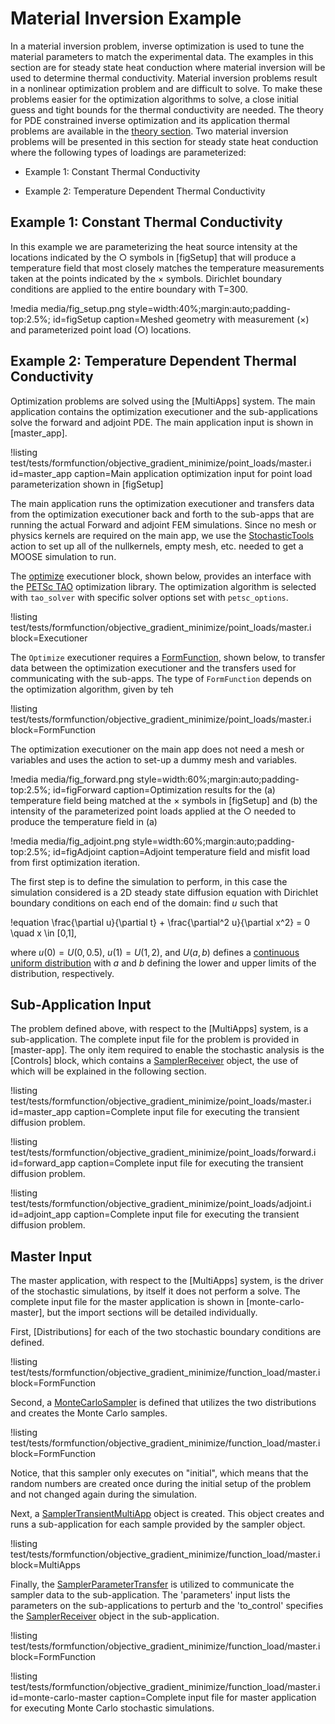 # Material Inversion Example

In a material inversion problem, inverse optimization is used to tune the material parameters to match the experimental data.  The examples in this section are for steady state heat conduction where material inversion will be used to determine thermal conductivity.  Material inversion problems result in a nonlinear optimization problem and are difficult to solve.  To make these problems easier for the optimization algorithms to solve, a close initial guess and tight bounds for the thermal conductivity are needed.  The theory for PDE constrained inverse optimization and its application thermal problems are available in the [theory section](getting_started/InvOptTheory.md).  Two material inversion problems will be presented in this section for steady state heat conduction where the following types of loadings are parameterized:

- Example 1: Constant Thermal Conductivity

- Example 2: Temperature Dependent Thermal Conductivity

## Example 1: Constant Thermal Conductivity

In this example we are parameterizing the heat source intensity at the locations indicated by the $\bigcirc$ symbols in [figSetup] that will produce a temperature field that most closely matches the temperature measurements taken at the points indicated by the $\times$ symbols.  Dirichlet boundary conditions are applied to the entire boundary with T=300.  

!media media/fig_setup.png
       style=width:40%;margin:auto;padding-top:2.5%;
       id=figSetup
       caption=Meshed geometry with measurement ($\times$) and parameterized point load ($\bigcirc$) locations.

## Example 2: Temperature Dependent Thermal Conductivity

Optimization problems are solved using the [MultiApps] system.  The main application contains the optimization executioner and the sub-applications solve the forward and adjoint PDE.   The main application input is shown in [master_app].

!listing test/tests/formfunction/objective_gradient_minimize/point_loads/master.i
         id=master_app
         caption=Main application optimization input for point load parameterization shown in [figSetup]

The main application runs the optimization executioner and transfers data from the optimization executioner back and forth to the sub-apps that are running the actual Forward and adjoint FEM simulations.  Since no mesh or physics kernels are required on the main app, we use the [StochasticTools](syntax/StochasticTools/index.md) action to set up all of the nullkernels, empty mesh, etc. needed to get a MOOSE simulation to run.  

The [optimize](Optimize.md) executioner block, shown below, provides an interface with the [PETSc TAO](https://www.mcs.anl.gov/petsc/documentation/taosolvertable.html) optimization library. The optimization algorithm is selected with `tao_solver` with specific solver options set with `petsc_options`.


!listing test/tests/formfunction/objective_gradient_minimize/point_loads/master.i
         block=Executioner

The `Optimize` executioner requires a [FormFunction](syntax/FormFunction/index.md), shown below, to transfer data between the optimization executioner and the transfers used for communicating with the sub-apps.  The type of `FormFunction` depends on the optimization algorithm, given by teh  

!listing test/tests/formfunction/objective_gradient_minimize/point_loads/master.i
         block=FormFunction



The optimization executioner on the main app does not need a mesh or variables and uses the action to set-up a dummy mesh and variables.  

!media media/fig_forward.png
      style=width:60%;margin:auto;padding-top:2.5%;
      id=figForward
      caption=Optimization results for the (a) temperature field being matched at the $\times$ symbols in [figSetup] and (b) the intensity of the parameterized point loads applied at the $\bigcirc$ needed to produce the temperature field in (a)

!media media/fig_adjoint.png
      style=width:60%;margin:auto;padding-top:2.5%;
      id=figAdjoint
      caption=Adjoint temperature field and misfit load from first optimization iteration.

The first step is to define the simulation to perform, in this case the simulation considered is a 2D
steady state diffusion equation with Dirichlet boundary conditions on each end of the domain: find $u$
such that

!equation
\frac{\partial u}{\partial t} + \frac{\partial^2 u}{\partial x^2} = 0 \quad x \in [0,1],

where $u(0) = U(0, 0.5)$, $u(1) = U(1,2)$, and $U(a,b)$ defines a
[continuous uniform distribution](https://en.wikipedia.org/wiki/Uniform_distribution_%28continuous%29)
with $a$ and $b$ defining the lower and upper limits of the distribution, respectively.



## Sub-Application Input

The problem defined above, with respect to the [MultiApps] system, is a sub-application. The
complete input file for the problem is provided in [master-app]. The only item required
to enable the stochastic analysis is the [Controls] block, which contains a
[SamplerReceiver](/SamplerReceiver.md) object, the use of which will be explained
in the following section.

!listing test/tests/formfunction/objective_gradient_minimize/point_loads/master.i
         id=master_app
         caption=Complete input file for executing the transient diffusion problem.

!listing test/tests/formfunction/objective_gradient_minimize/point_loads/forward.i
        id=forward_app
        caption=Complete input file for executing the transient diffusion problem.

!listing test/tests/formfunction/objective_gradient_minimize/point_loads/adjoint.i
        id=adjoint_app
        caption=Complete input file for executing the transient diffusion problem.

## Master Input

The master application, with respect to the [MultiApps] system, is the driver of the stochastic
simulations, by itself it does not perform a solve. The complete input file for the master
application is shown in [monte-carlo-master], but the import sections will be detailed individually.

First, [Distributions] for each of the two stochastic boundary conditions are defined.

!listing test/tests/formfunction/objective_gradient_minimize/function_load/master.i block=FormFunction

Second, a [MonteCarloSampler](/MonteCarloSampler.md) is defined that utilizes the
two distributions and creates the Monte Carlo samples.

!listing test/tests/formfunction/objective_gradient_minimize/function_load/master.i block=FormFunction

Notice, that this sampler only executes on "initial", which means that the random numbers are
created once during the initial setup of the problem and not changed again during the simulation.

Next, a [SamplerTransientMultiApp](/SamplerTransientMultiApp.md) object is created. This object
creates and runs a sub-application for each sample provided by the sampler object.

!listing test/tests/formfunction/objective_gradient_minimize/function_load/master.i block=MultiApps

Finally, the [SamplerParameterTransfer](/SamplerParameterTransfer.md) is utilized to communicate the
sampler data to the sub-application. The 'parameters' input lists the parameters on the
sub-applications to perturb and the 'to_control' specifies the
[SamplerReceiver](/SamplerReceiver.md) object in the sub-application.

!listing test/tests/formfunction/objective_gradient_minimize/function_load/master.i block=FormFunction

!listing test/tests/formfunction/objective_gradient_minimize/function_load/master.i
         id=monte-carlo-master
         caption=Complete input file for master application for executing Monte Carlo stochastic
                 simulations.
